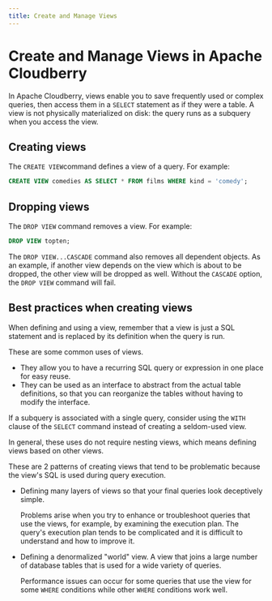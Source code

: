 ```yaml
---
title: Create and Manage Views
---
```


# Create and Manage Views in Apache Cloudberry

In Apache Cloudberry, views enable you to save frequently used or complex queries, then access them in a `SELECT` statement as if they were a table. A view is not physically materialized on disk: the query runs as a subquery when you access the view.

## Creating views

The `CREATE VIEW`command defines a view of a query. For example:

```sql
CREATE VIEW comedies AS SELECT * FROM films WHERE kind = 'comedy';
```

<!-- Views ignore `ORDER BY` and `SORT` operations stored in the view. -->

## Dropping views

The `DROP VIEW` command removes a view. For example:

```sql
DROP VIEW topten;
```

The `DROP VIEW...CASCADE` command also removes all dependent objects. As an example, if another view depends on the view which is about to be dropped, the other view will be dropped as well. Without the `CASCADE` option, the `DROP VIEW` command will fail.

## Best practices when creating views

When defining and using a view, remember that a view is just a SQL statement and is replaced by its definition when the query is run.

These are some common uses of views.

- They allow you to have a recurring SQL query or expression in one place for easy reuse.
- They can be used as an interface to abstract from the actual table definitions, so that you can reorganize the tables without having to modify the interface.

If a subquery is associated with a single query, consider using the `WITH` clause of the `SELECT` command instead of creating a seldom-used view.

In general, these uses do not require nesting views, which means defining views based on other views.

These are 2 patterns of creating views that tend to be problematic because the view's SQL is used during query execution.

- Defining many layers of views so that your final queries look deceptively simple.

    Problems arise when you try to enhance or troubleshoot queries that use the views, for example, by examining the execution plan. The query's execution plan tends to be complicated and it is difficult to understand and how to improve it.

- Defining a denormalized "world" view. A view that joins a large number of database tables that is used for a wide variety of queries.

    Performance issues can occur for some queries that use the view for some `WHERE` conditions while other `WHERE` conditions work well.